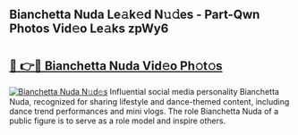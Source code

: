 ## Bianchetta Nuda Le𝚊k𝚎d N𝚞𝚍es - Part-Qwn Photos Vid𝚎o Le𝚊ks zpWy6

# <h2><a href="http://fbcp5b7.evod.top/?m=Bianchetta+Nuda">🔗 👉🔴 Bianchetta Nuda Vid𝚎o Ph𝚘t𝚘s</a></h2>

[![Bianchetta Nuda N𝚞d𝚎s](https://i.imgur.com/8V9OHl7.gif)](http://fbcp5b7.evod.top/?m=Bianchetta+Nuda)
Influential social media personality Bianchetta Nuda, recognized for sharing lifestyle and dance-themed content, including dance trend performances and mini vlogs. The role Bianchetta Nuda of a public figure is to serve as a role model and inspire others. 
